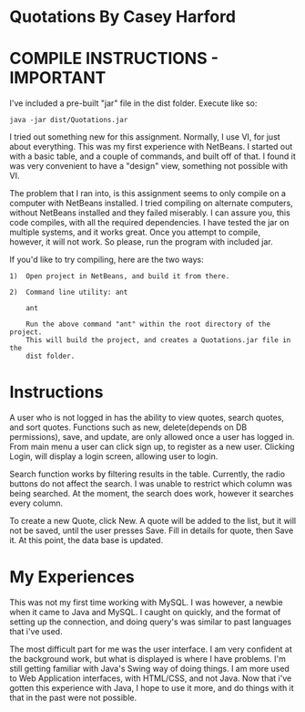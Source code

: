 Quotations
By Casey Harford
=================================

COMPILE INSTRUCTIONS - IMPORTANT
=================================
I've included a pre-built "jar" file in the dist folder. Execute like so:

	java -jar dist/Quotations.jar
	
I tried out something new for this assignment. Normally, I use VI, for just
about everything. This was my first experience with NetBeans. I started out
with a basic table, and a couple of commands, and built off of that. I found
it was very convenient to have a "design" view, something not possible with VI.

The problem that I ran into, is this assignment seems to only compile on a
computer with NetBeans installed. I tried compiling on alternate computers,
without NetBeans installed and they failed miserably. I can assure you, this
code compiles, with all the required dependencies. I have tested the jar on
multiple systems, and it works great. Once you attempt to compile, however,
it will not work. So please, run the program with included jar.

If you'd like to try compiling, here are the two ways:

	1)	Open project in NetBeans, and build it from there.
	
	2)	Command line utility: ant
	
		ant
		
		Run the above command "ant" within the root directory of the project.
		This will build the project, and creates a Quotations.jar file in the
		dist folder.
		
Instructions
=================================
A user who is not logged in has the ability to view quotes, search quotes,
and sort quotes. Functions such as new, delete(depends on DB permissions),
save, and update, are only allowed once a user has logged in. From main menu
a user can click sign up, to register as a new user. Clicking Login, will
display a login screen, allowing user to login.

Search function works by filtering results in the table. Currently, the radio
buttons do not affect the search. I was unable to restrict which column was
being searched. At the moment, the search does work, however it searches every
column. 

To create a new Quote, click New. A quote will be added to the list, but it will
not be saved, until the user presses Save. Fill in details for quote, then Save 
it. At this point, the data base is updated.

My Experiences
=================================
This was not my first time working with MySQL. I was however, a newbie when it 
came to Java and MySQL. I caught on quickly, and the format of setting up the
connection, and doing query's was similar to past languages that i've used.

The most difficult part for me was the user interface. I am very confident at
the background work, but what is displayed is where I have problems. I'm 
still getting familiar with Java's Swing way of doing things. I am more used
to Web Application interfaces, with HTML/CSS, and not Java. Now that i've
gotten this experience with Java, I hope to use it more, and do things with
it that in the past were not possible. 